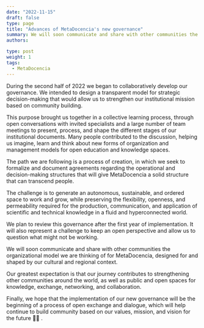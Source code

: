 ```yaml
---
date: "2022-11-15"
draft: false
type: page
title: "Advances of MetaDocencia's new governance"
summary: We will soon communicate and share with other communities the organizational model we are thinking of for MetaDocencia.
authors: 

type: post
weight: 1
tags: 
  - MetaDocencia
---
```



During the second half of 2022 we began to collaboratively develop our governance. We intended to design a transparent model for strategic decision-making that would allow us to strengthen our institutional mission based on community building.

This purpose brought us together in a collective learning process, through open conversations with invited specialists and a large number of team meetings to present, process, and shape the different stages of our institutional documents. Many people contributed to the discussion, helping us imagine, learn and think about new forms of organization and management models for open education and knowledge spaces. 

The path we are following is a process of creation, in which we seek to formalize and document agreements regarding the operational and decision-making structures that will give MetaDocencia a solid structure that can transcend people. 

The challenge is to generate an autonomous, sustainable, and ordered space to work and grow, while preserving the flexibility, openness, and permeability required for the production, communication, and application of scientific and technical knowledge in a fluid and hyperconnected world.

We plan to review this governance after the first year of implementation. It will also represent a challenge to keep an open perspective and allow us to question what might not be working.

We will soon communicate and share with other communities the organizational model we are thinking of for MetaDocencia, designed for and shaped by our cultural and regional context.

Our greatest expectation is that our journey contributes to strengthening other communities around the world, as well as public and open spaces for knowledge, exchange, networking, and collaboration.

Finally, we hope that the implementation of our new governance will be the beginning of a process of open exchange and dialogue, which will help continue to build community based on our values, mission, and vision for the future 🙌🌱 .
